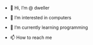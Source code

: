 - 👋 Hi, I’m @ dweller
- 👀 I’m interested in computers
- 🌱 I’m currently learning programming
  
- 📫 How to reach me  

<!---
Dweller /dweller is a ✨ special ✨ repository because its `README.md` (this file) appears on your GitHub profile.
You can click the Preview link to take a look at your changes.
--->
